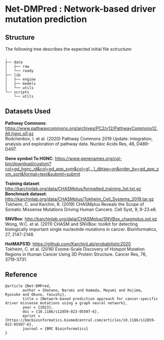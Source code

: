 # Net-DMPred : Network-based driver mutation prediction


## Structure
The following tree describes the expected initial file sctructure:
```
.
├── data
│   ├── raw
│   └── ready
├── lib
│   ├── engine
│   ├── models
│   └── utils
└── scripts
    └── utils
````

## Datasets Used
__Pathway Commons__:
https://www.pathwaycommons.org/archives/PC2/v12/PathwayCommons12.All.hgnc.sif.gz  
Rodchenkov, I. et al. (2020) Pathway Commons 2019 Update: integration, analysis and exploration of pathway data. Nucleic Acids Res, 48, D489-D497.

__Gene symbol To HGNC__:
https://www.genenames.org/cgi-bin/download/custom?col=gd_hgnc_id&col=gd_app_sym&col=g[…]_dbtag=on&order_by=gd_app_sym_sort&format=text&submit=submit

__Training dataset__:
http://karchinlab.org/data/CHASMplus/formatted_training_list.txt.gz  
__Benchmark dataset__:
http://karchinlab.org/data/CHASMplus/Tokheim_Cell_Systems_2019.tar.gz  
Tokheim, C. and Karchin, R. (2019) CHASMplus Reveals the Scope of Somatic Missense Mutations Driving Human Cancers. Cell Syst, 9, 9-23.e8.

__SNVBox__:
http://karchinlab.org/data/CHASMplus/SNVBox_chasmplus.sql.gz  
Wong, W.C. et al. (2011) CHASM and SNVBox: toolkit for detecting biologically important single nucleotide mutations in cancer. Bioinformatics, 27, 2147-2148.

__HotMAPS1D__:
https://github.com/KarchinLab/probabilistic2020  
Tokheim, C. et al. (2016) Exome-Scale Discovery of Hotspot Mutation Regions in Human Cancer Using 3D Protein Structure. Cancer Res, 76, 3719-3731.


## Reference
```
@article {Net-DMPred,
        author = {Hatano, Narumi and Kamada, Mayumi and Kojima, Ryosuke and Okuno, Yasushi},
        title = {Network-based prediction approach for cancer-specific driver missense mutations using a graph neural network},
        year = {2023},
        doi = {10.1186/s12859-023-05507-6},
        eprint = {https://bmcbioinformatics.biomedcentral.com/articles/10.1186/s12859-023-05507-6},
        journal = {BMC Bioinformatics}
}
```
